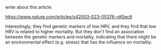 write about this article:

https://www.nature.com/articles/s42003-023-05376-y#Sec6

Interestingly, they find genetic markers of low HRV, and they find that low HRV is related to higher mortality. But they don't find an association between the genetic markers and mortality, indicating that there might be an environmental effect (e.g. stress) that has the influence on mortality.